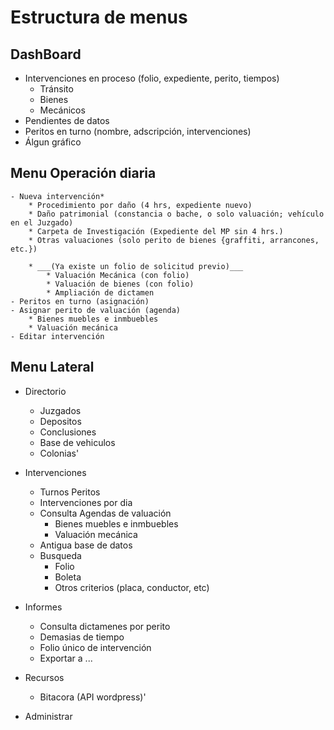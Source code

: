 # Estructura de menus

## DashBoard
- Intervenciones en proceso (folio, expediente, perito, tiempos) 
    * Tránsito
    * Bienes
    * Mecánicos
- Pendientes de datos
- Peritos en turno (nombre, adscripción, intervenciones) 
- Álgun gráfico


## Menu Operación diaria
    - Nueva intervención*
        * Procedimiento por daño (4 hrs, expediente nuevo)
        * Daño patrimonial (constancia o bache, o solo valuación; vehículo en el Juzgado)
        * Carpeta de Investigación (Expediente del MP sin 4 hrs.) 
        * Otras valuaciones (solo perito de bienes {graffiti, arrancones, etc.})

        * ___(Ya existe un folio de solicitud previo)___
            * Valuación Mecánica (con folio)
            * Valuación de bienes (con folio)
            * Ampliación de dictamen 
    - Peritos en turno (asignación)
    - Asignar perito de valuación (agenda)
        * Bienes muebles e inmbuebles
        * Valuación mecánica
    - Editar intervención


## Menu Lateral
- Directorio
    - Juzgados
    - Depositos
    - Conclusiones
    - Base de vehiculos
    - Colonias'


- Intervenciones
    - Turnos Peritos
    - Intervenciones por dia
    - Consulta Agendas de valuación
        * Bienes muebles e inmbuebles
        * Valuación mecánica
    - Antigua base de datos
    - Busqueda
        - Folio
        - Boleta
        - Otros criterios (placa, conductor, etc)


- Informes
    - Consulta dictamenes por perito
    - Demasias de tiempo
    - Folio único de intervención
    - Exportar a ...


- Recursos
    - Bitacora (API wordpress)'

- Administrar

